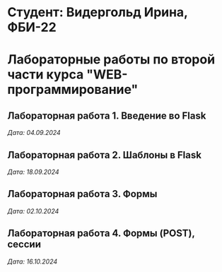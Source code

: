 # Студент: Видергольд Ирина, ФБИ-22

# Лабораторные работы по второй части курса "WEB-программирование"

## Лабораторная работа 1. Введение во Flask

*Дата: 04.09.2024*

## Лабораторная работа 2. Шаблоны в Flask

*Дата: 18.09.2024*

## Лабораторная работа 3. Формы

*Дата: 02.10.2024*

## Лабораторная работа 4. Формы (POST), сессии

*Дата: 16.10.2024*
